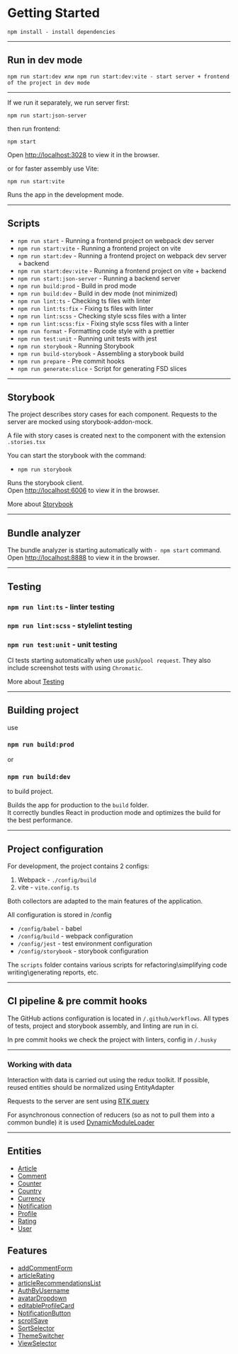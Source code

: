 # Getting Started

```
npm install - install dependencies
```

---

## Run in dev mode

```
npm run start:dev или npm run start:dev:vite - start server + frontend of the project in dev mode
```

---

If we run it separately, we run server first:

```
npm run start:json-server
```

then run frontend:

```
npm start
```

Open [http://localhost:3028](http://localhost:3028) to view it in the browser.

or for faster assembly use Vite:

```
npm run start:vite
```

Runs the app in the development mode.

---

## Scripts

- `npm run start` - Running a frontend project on webpack dev server
- `npm run start:vite` - Running a frontend project on vite
- `npm run start:dev` - Running a frontend project on webpack dev server + backend
- `npm run start:dev:vite` - Running a frontend project on vite + backend
- `npm run start:json-server` - Running a backend server
- `npm run build:prod` - Build in prod mode
- `npm run build:dev` - Build in dev mode (not minimized)
- `npm run lint:ts` - Checking ts files with linter
- `npm run lint:ts:fix` - Fixing ts files with linter
- `npm run lint:scss` - Checking style scss files with a linter
- `npm run lint:scss:fix` - Fixing style scss files with a linter
- `npm run format` - Formatting code style with a prettier
- `npm run test:unit` - Running unit tests with jest
- `npm run storybook` - Running Storybook
- `npm run build-storybook` - Assembling a storybook build
- `npm run prepare` - Pre commit hooks
- `npm run generate:slice` - Script for generating FSD slices

---

## Storybook

The project describes story cases for each component.
Requests to the server are mocked using storybook-addon-mock.

A file with story cases is created next to the component with the extension `.stories.tsx`

You can start the storybook with the command:

- `npm run storybook`

Runs the storybook client.\
Open [http://localhost:6006](http://localhost:6006) to view it in the browser.

More about [Storybook](/docs/storybook.md)

---

## Bundle analyzer

The bundle analyzer is starting automatically with `- npm start` command.\
Open [http://localhost:8888](http://localhost:8888) to view it in the browser.

---

## Testing

### `npm run lint:ts` - linter testing

### `npm run lint:scss` - stylelint testing

### `npm run test:unit` - unit testing

CI tests starting automatically when use `push`/`pool request`.
They also include screenshot tests with using `Chromatic`.

More about [Testing](/docs/tests.md)

---

## Building project

use

### `npm run build:prod`

or

### `npm run build:dev`

to build project.

Builds the app for production to the `build` folder.\
It correctly bundles React in production mode and optimizes the build for the best performance.

---

## Project configuration

For development, the project contains 2 configs:
1. Webpack - `./config/build`
2. vite - `vite.config.ts`

Both collectors are adapted to the main features of the application.

All configuration is stored in /config
- `/config/babel` - babel
- `/config/build` - webpack configuration
- `/config/jest` - test environment configuration
- `/config/storybook` - storybook configuration

The `scripts` folder contains various scripts for refactoring\simplifying code writing\generating reports, etc.

---

## CI pipeline & pre commit hooks

The GitHub actions configuration is located in `/.github/workflows`.
All types of tests, project and storybook assembly, and linting are run in ci.

In pre commit hooks we check the project with linters, config in `/.husky`

---

### Working with data

Interaction with data is carried out using the redux toolkit.
If possible, reused entities should be normalized using EntityAdapter

Requests to the server are sent using [RTK query](/src/shared/api/rtkApi.ts)

For asynchronous connection of reducers (so as not to pull them into a common bundle) it is used
[DynamicModuleLoader](/src/shared/lib/components/DynamicModuleLoader/DynamicModuleLoader.tsx)

---


## Entities

- [Article](/src/entities/Article)
- [Comment](/src/entities/Comment)
- [Counter](/src/entities/Counter)
- [Country](/src/entities/Country)
- [Currency](/src/entities/Currency)
- [Notification](/src/entities/Notification)
- [Profile](/src/entities/Profile)
- [Rating](/src/entities/Rating)
- [User](/src/entities/User)

## Features

- [addCommentForm](/src/features/addCommentForm)
- [articleRating](/src/features/articleRating)
- [articleRecommendationsList](/src/features/articleRecommendationsList)
- [AuthByUsername](/src/features/AuthByUsername)
- [avatarDropdown](/src/features/avatarDropdown)
- [editableProfileCard](/src/features/editableProfileCard)
- [NotificationButton](/src/features/NotificationButton)
- [scrollSave](/src/features/scrollSave)
- [SortSelector](/src/features/SortSelector)
- [ThemeSwitcher](/src/features/ThemeSwitcher)
- [ViewSelector](/src/features/ViewSelector)
